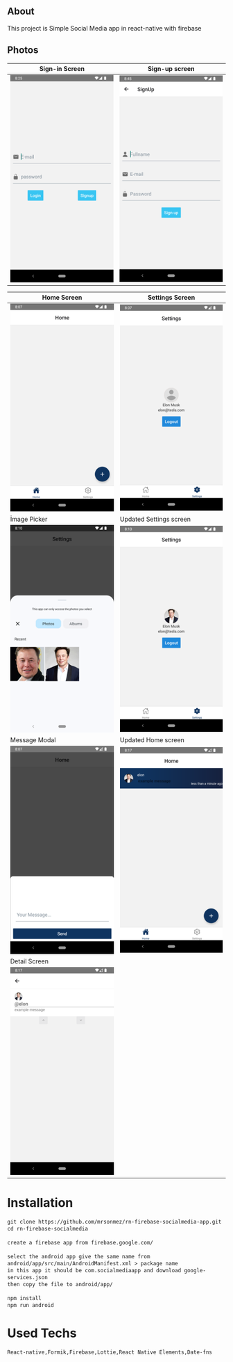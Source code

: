 ## About

This project is Simple Social Media app in react-native with firebase

## Photos

| Sign-in Screen                     | Sign-up screen                     |
| ---------------------------------- | ---------------------------------- |
| ![signin](./photoofapp/signin.png) | ![signup](./photoofapp/signup.png) |

| Home Screen                                     | Settings Screen                               |
| ----------------------------------------------- | --------------------------------------------- |
| ![home](./photoofapp/homescreen.png)            | ![settings](./photoofapp/settings.png)        |
| İmage Picker                                    | Updated Settings screen                       |
| ![signin](./photoofapp/imagepicker.png)         | ![signup](./photoofapp/updatedsettings.png)   |
| Message Modal                                   | Updated Home screen                           |
| ![message modal](./photoofapp/messagemodal.png) | ![updated home](./photoofapp/updatedhome.png) |
| Detail Screen                                   |
| ![signin](./photoofapp/detailscreen.png)        |

# Installation

```git
git clone https://github.com/mrsonmez/rn-firebase-socialmedia-app.git
cd rn-firebase-socialmedia

create a firebase app from firebase.google.com/

select the android app give the same name from android/app/src/main/AndroidManifest.xml > package name
in this app it should be com.socialmediaapp and download google-services.json
then copy the file to android/app/

npm install
npm run android
```

# Used Techs

```
React-native,Formik,Firebase,Lottie,React Native Elements,Date-fns
```
